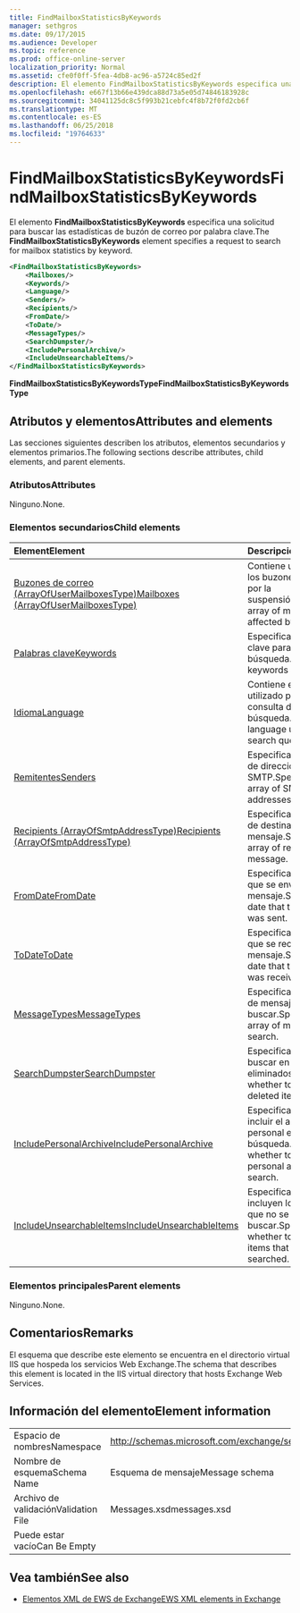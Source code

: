 ```yaml
---
title: FindMailboxStatisticsByKeywords
manager: sethgros
ms.date: 09/17/2015
ms.audience: Developer
ms.topic: reference
ms.prod: office-online-server
localization_priority: Normal
ms.assetid: cfe0f0ff-5fea-4db8-ac96-a5724c85ed2f
description: El elemento FindMailboxStatisticsByKeywords especifica una solicitud para buscar las estadísticas de buzón de correo por palabra clave.
ms.openlocfilehash: e667f13b66e439dca88d73a5e05d74846183928c
ms.sourcegitcommit: 34041125dc8c5f993b21cebfc4f8b72f0fd2cb6f
ms.translationtype: MT
ms.contentlocale: es-ES
ms.lasthandoff: 06/25/2018
ms.locfileid: "19764633"
---
```

# <a name="findmailboxstatisticsbykeywords"></a><span data-ttu-id="a3961-103">FindMailboxStatisticsByKeywords</span><span class="sxs-lookup"><span data-stu-id="a3961-103">FindMailboxStatisticsByKeywords</span></span>

<span data-ttu-id="a3961-104">El elemento **FindMailboxStatisticsByKeywords** especifica una solicitud para buscar las estadísticas de buzón de correo por palabra clave.</span><span class="sxs-lookup"><span data-stu-id="a3961-104">The **FindMailboxStatisticsByKeywords** element specifies a request to search for mailbox statistics by keyword.</span></span> 
  
```XML
<FindMailboxStatisticsByKeywords>
    <Mailboxes/>
    <Keywords/>
    <Language/>
    <Senders/>
    <Recipients/>
    <FromDate/>
    <ToDate/>
    <MessageTypes/>
    <SearchDumpster/>
    <IncludePersonalArchive/>
    <IncludeUnsearchableItems/>
</FindMailboxStatisticsByKeywords>
```

 <span data-ttu-id="a3961-105">**FindMailboxStatisticsByKeywordsType**</span><span class="sxs-lookup"><span data-stu-id="a3961-105">**FindMailboxStatisticsByKeywordsType**</span></span>
## <a name="attributes-and-elements"></a><span data-ttu-id="a3961-106">Atributos y elementos</span><span class="sxs-lookup"><span data-stu-id="a3961-106">Attributes and elements</span></span>

<span data-ttu-id="a3961-107">Las secciones siguientes describen los atributos, elementos secundarios y elementos primarios.</span><span class="sxs-lookup"><span data-stu-id="a3961-107">The following sections describe attributes, child elements, and parent elements.</span></span>
  
### <a name="attributes"></a><span data-ttu-id="a3961-108">Atributos</span><span class="sxs-lookup"><span data-stu-id="a3961-108">Attributes</span></span>

<span data-ttu-id="a3961-109">Ninguno.</span><span class="sxs-lookup"><span data-stu-id="a3961-109">None.</span></span>
  
### <a name="child-elements"></a><span data-ttu-id="a3961-110">Elementos secundarios</span><span class="sxs-lookup"><span data-stu-id="a3961-110">Child elements</span></span>

|<span data-ttu-id="a3961-111">**Element**</span><span class="sxs-lookup"><span data-stu-id="a3961-111">**Element**</span></span>|<span data-ttu-id="a3961-112">**Descripción**</span><span class="sxs-lookup"><span data-stu-id="a3961-112">**Description**</span></span>|
|:-----|:-----|
|[<span data-ttu-id="a3961-113">Buzones de correo (ArrayOfUserMailboxesType)</span><span class="sxs-lookup"><span data-stu-id="a3961-113">Mailboxes (ArrayOfUserMailboxesType)</span></span>](mailboxes-arrayofusermailboxestype.md) <br/> |<span data-ttu-id="a3961-114">Contiene una matriz de los buzones afectados por la suspensión.</span><span class="sxs-lookup"><span data-stu-id="a3961-114">Contains an array of mailboxes affected by the hold.</span></span>  <br/> |
|[<span data-ttu-id="a3961-115">Palabras clave</span><span class="sxs-lookup"><span data-stu-id="a3961-115">Keywords</span></span>](keywords-ex15websvcsotherref.md) <br/> |<span data-ttu-id="a3961-116">Especifica las palabras clave para una búsqueda.</span><span class="sxs-lookup"><span data-stu-id="a3961-116">Specifies keywords for a search.</span></span>  <br/> |
|[<span data-ttu-id="a3961-117">Idioma</span><span class="sxs-lookup"><span data-stu-id="a3961-117">Language</span></span>](language.md) <br/> |<span data-ttu-id="a3961-118">Contiene el idioma utilizado para la consulta de búsqueda.</span><span class="sxs-lookup"><span data-stu-id="a3961-118">Contains the language used for the search query.</span></span>  <br/> |
|[<span data-ttu-id="a3961-119">Remitentes</span><span class="sxs-lookup"><span data-stu-id="a3961-119">Senders</span></span>](senders.md) <br/> |<span data-ttu-id="a3961-120">Especifica una matriz de direcciones SMTP.</span><span class="sxs-lookup"><span data-stu-id="a3961-120">Specifies an array of SMTP addresses.</span></span>  <br/> |
|[<span data-ttu-id="a3961-121">Recipients (ArrayOfSmtpAddressType)</span><span class="sxs-lookup"><span data-stu-id="a3961-121">Recipients (ArrayOfSmtpAddressType)</span></span>](recipients-arrayofsmtpaddresstype.md) <br/> |<span data-ttu-id="a3961-122">Especifica una matriz de destinatarios de un mensaje.</span><span class="sxs-lookup"><span data-stu-id="a3961-122">Specifies an array of recipients of a message.</span></span>  <br/> |
|[<span data-ttu-id="a3961-123">FromDate</span><span class="sxs-lookup"><span data-stu-id="a3961-123">FromDate</span></span>](fromdate.md) <br/> |<span data-ttu-id="a3961-124">Especifica la fecha en que se envió el mensaje.</span><span class="sxs-lookup"><span data-stu-id="a3961-124">Specifies the date that the message was sent.</span></span>  <br/> |
|[<span data-ttu-id="a3961-125">ToDate</span><span class="sxs-lookup"><span data-stu-id="a3961-125">ToDate</span></span>](todate.md) <br/> |<span data-ttu-id="a3961-126">Especifica la fecha en que se recibió el mensaje.</span><span class="sxs-lookup"><span data-stu-id="a3961-126">Specifies the date that the message was received.</span></span>  <br/> |
|[<span data-ttu-id="a3961-127">MessageTypes</span><span class="sxs-lookup"><span data-stu-id="a3961-127">MessageTypes</span></span>](messagetypes.md) <br/> |<span data-ttu-id="a3961-128">Especifica una matriz de mensajes para buscar.</span><span class="sxs-lookup"><span data-stu-id="a3961-128">Specifies an array of messages to search.</span></span>  <br/> |
|[<span data-ttu-id="a3961-129">SearchDumpster</span><span class="sxs-lookup"><span data-stu-id="a3961-129">SearchDumpster</span></span>](searchdumpster.md) <br/> |<span data-ttu-id="a3961-130">Especifica si se debe buscar en los elementos eliminados.</span><span class="sxs-lookup"><span data-stu-id="a3961-130">Specifies whether to search in deleted items.</span></span>  <br/> |
|[<span data-ttu-id="a3961-131">IncludePersonalArchive</span><span class="sxs-lookup"><span data-stu-id="a3961-131">IncludePersonalArchive</span></span>](includepersonalarchive.md) <br/> |<span data-ttu-id="a3961-132">Especifica si se debe incluir el archivo personal en la búsqueda.</span><span class="sxs-lookup"><span data-stu-id="a3961-132">Specifies whether to include the personal archive in the search.</span></span>  <br/> |
|[<span data-ttu-id="a3961-133">IncludeUnsearchableItems</span><span class="sxs-lookup"><span data-stu-id="a3961-133">IncludeUnsearchableItems</span></span>](includeunsearchableitems.md) <br/> |<span data-ttu-id="a3961-134">Especifica si se incluyen los elementos que no se puede buscar.</span><span class="sxs-lookup"><span data-stu-id="a3961-134">Specifies whether to include items that cannot be searched.</span></span>  <br/> |
   
### <a name="parent-elements"></a><span data-ttu-id="a3961-135">Elementos principales</span><span class="sxs-lookup"><span data-stu-id="a3961-135">Parent elements</span></span>

<span data-ttu-id="a3961-136">Ninguno.</span><span class="sxs-lookup"><span data-stu-id="a3961-136">None.</span></span>
  
## <a name="remarks"></a><span data-ttu-id="a3961-137">Comentarios</span><span class="sxs-lookup"><span data-stu-id="a3961-137">Remarks</span></span>

<span data-ttu-id="a3961-138">El esquema que describe este elemento se encuentra en el directorio virtual IIS que hospeda los servicios Web Exchange.</span><span class="sxs-lookup"><span data-stu-id="a3961-138">The schema that describes this element is located in the IIS virtual directory that hosts Exchange Web Services.</span></span>
  
## <a name="element-information"></a><span data-ttu-id="a3961-139">Información del elemento</span><span class="sxs-lookup"><span data-stu-id="a3961-139">Element information</span></span>

|||
|:-----|:-----|
|<span data-ttu-id="a3961-140">Espacio de nombres</span><span class="sxs-lookup"><span data-stu-id="a3961-140">Namespace</span></span>  <br/> |http://schemas.microsoft.com/exchange/services/2006/messages  <br/> |
|<span data-ttu-id="a3961-141">Nombre de esquema</span><span class="sxs-lookup"><span data-stu-id="a3961-141">Schema Name</span></span>  <br/> |<span data-ttu-id="a3961-142">Esquema de mensaje</span><span class="sxs-lookup"><span data-stu-id="a3961-142">Message schema</span></span>  <br/> |
|<span data-ttu-id="a3961-143">Archivo de validación</span><span class="sxs-lookup"><span data-stu-id="a3961-143">Validation File</span></span>  <br/> |<span data-ttu-id="a3961-144">Messages.xsd</span><span class="sxs-lookup"><span data-stu-id="a3961-144">messages.xsd</span></span>  <br/> |
|<span data-ttu-id="a3961-145">Puede estar vacío</span><span class="sxs-lookup"><span data-stu-id="a3961-145">Can Be Empty</span></span>  <br/> ||
   
## <a name="see-also"></a><span data-ttu-id="a3961-146">Vea también</span><span class="sxs-lookup"><span data-stu-id="a3961-146">See also</span></span>



- [<span data-ttu-id="a3961-147">Elementos XML de EWS de Exchange</span><span class="sxs-lookup"><span data-stu-id="a3961-147">EWS XML elements in Exchange</span></span>](ews-xml-elements-in-exchange.md)

